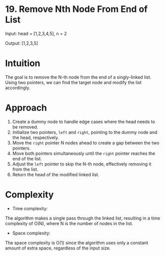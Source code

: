 # 19. Remove Nth Node From End of List
Input: head = [1,2,3,4,5], n = 2

Output: [1,2,3,5]

# Intuition

<!-- Describe your first thoughts on how to solve this problem. -->
The goal is to remove the N-th node from the end of a singly-linked list. Using two pointers, we can find the target node and modify the list accordingly.

# Approach
<!-- Describe your approach to solving the problem. -->
1. Create a dummy node to handle edge cases where the head needs to be removed.
2. Initialize two pointers, `left` and `right`, pointing to the dummy node and the head, respectively.
3. Move the `right` pointer N nodes ahead to create a gap between the two pointers.
4. Move both pointers simultaneously until the `right` pointer reaches the end of the list.
5. Adjust the `left` pointer to skip the N-th node, effectively removing it from the list.
6. Return the head of the modified linked list.

# Complexity
- Time complexity:
<!-- Add your time complexity here, e.g. $$O(n)$$ -->
The algorithm makes a single pass through the linked list, resulting in a time complexity of O(N), where N is the number of nodes in the list.

- Space complexity:
<!-- Add your space complexity here, e.g. $$O(n)$$ -->
The space complexity is O(1) since the algorithm uses only a constant amount of extra space, regardless of the input size.
